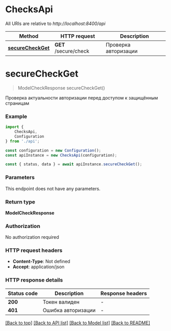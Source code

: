 # ChecksApi

All URIs are relative to *http://localhost:8400/api*

|Method | HTTP request | Description|
|------------- | ------------- | -------------|
|[**secureCheckGet**](#securecheckget) | **GET** /secure/check | Проверка авторизации|

# **secureCheckGet**
> ModelCheckResponse secureCheckGet()

Проверка актуальности авторизации перед доступом к защищённым страницам

### Example

```typescript
import {
    ChecksApi,
    Configuration
} from './api';

const configuration = new Configuration();
const apiInstance = new ChecksApi(configuration);

const { status, data } = await apiInstance.secureCheckGet();
```

### Parameters
This endpoint does not have any parameters.


### Return type

**ModelCheckResponse**

### Authorization

No authorization required

### HTTP request headers

 - **Content-Type**: Not defined
 - **Accept**: application/json


### HTTP response details
| Status code | Description | Response headers |
|-------------|-------------|------------------|
|**200** | Токен валиден |  -  |
|**401** | Ошибка авторизации |  -  |

[[Back to top]](#) [[Back to API list]](../README.md#documentation-for-api-endpoints) [[Back to Model list]](../README.md#documentation-for-models) [[Back to README]](../README.md)

